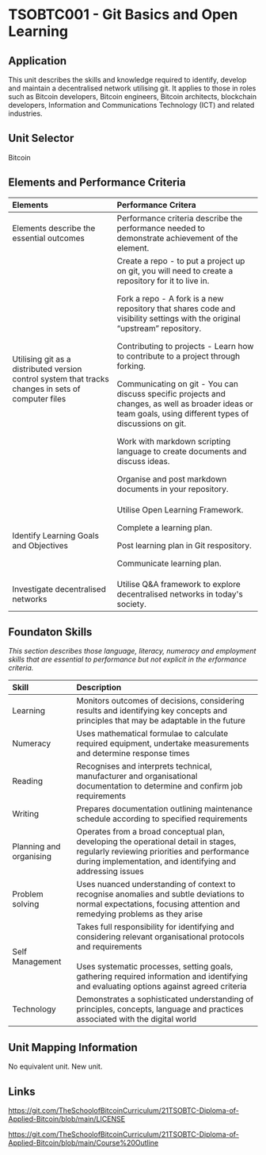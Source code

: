 # TSOBTC001 - Git Basics and Open Learning

## Application
This unit describes the skills and knowledge required to identify, develop and maintain a decentralised network utilising git.
It applies to those in roles such as Bitcoin developers, Bitcoin engineers, Bitcoin architects, blockchain developers, Information and Communications Technology (ICT) and related industries.

## Unit Selector
Bitcoin

## Elements and Performance Criteria
Elements | Performance Critera
| :--- | :---
Elements describe the essential outcomes  | Performance criteria describe the performance needed to demonstrate achievement of the element.
Utilising git as a distributed version control system that tracks changes in sets of computer files  |Create a repo - to put a project up on git, you will need to create a repository for it to live in.<p> Fork a repo - A fork is a new repository that shares code and visibility settings with the original “upstream” repository.<p> Contributing to projects - Learn how to contribute to a project through forking.<p>Communicating on git - You can discuss specific projects and changes, as well as broader ideas or team goals, using different types of discussions on git.<p> Work with markdown scripting language to create documents and discuss ideas.<p>Organise and post markdown documents in your repository.
Identify Learning Goals and Objectives |Utilise Open Learning Framework.<p><p>Complete a learning plan.<p>Post learning plan in Git respository.<p>Communicate learning plan.
Investigate decentralised networks| Utilise Q&A framework to explore decentralised networks in today's society.


## Foundaton Skills
*This section describes those language, literacy, numeracy and employment skills that are essential to performance but not explicit in the erformance criteria.*

Skill  | Description
| :--- | :---
Learning |Monitors outcomes of decisions, considering results and identifying key concepts and principles that may be adaptable in the future
Numeracy |Uses mathematical formulae to calculate required equipment, undertake measurements and determine response times
Reading |Recognises and interprets technical, manufacturer and organisational documentation to determine and confirm job requirements
Writing | Prepares documentation outlining maintenance schedule according to specified requirements
Planning and organising |Operates from a broad conceptual plan, developing the operational detail in stages, regularly reviewing priorities and performance during implementation, and identifying and addressing issues
Problem solving |Uses nuanced understanding of context to recognise anomalies and subtle deviations to normal expectations, focusing attention and remedying problems as they arise
Self Management | Takes full responsibility for identifying and considering relevant organisational protocols and requirements<br><br>Uses systematic processes, setting goals, gathering required information and identifying and evaluating options against agreed criteria
Technology |Demonstrates a sophisticated understanding of principles, concepts, language and practices associated with the digital world

## Unit Mapping Information
No equivalent unit. New unit.

## Links
https://git.com/TheSchoolofBitcoinCurriculum/21TSOBTC-Diploma-of-Applied-Bitcoin/blob/main/LICENSE

https://git.com/TheSchoolofBitcoinCurriculum/21TSOBTC-Diploma-of-Applied-Bitcoin/blob/main/Course%20Outline